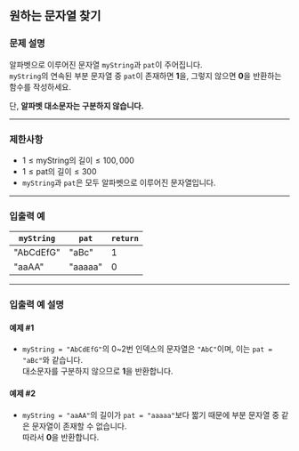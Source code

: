 ## 원하는 문자열 찾기

### 문제 설명
알파벳으로 이루어진 문자열 `myString`과 `pat`이 주어집니다.  
`myString`의 연속된 부분 문자열 중 `pat`이 존재하면 **1**을, 그렇지 않으면 **0**을 반환하는 함수를 작성하세요.

단, **알파벳 대소문자는 구분하지 않습니다.**

---

### 제한사항
- $1 \leq \text{myString의 길이} \leq 100,000$
- $1 \leq \text{pat의 길이} \leq 300$
- `myString`과 `pat`은 모두 알파벳으로 이루어진 문자열입니다.

---

### 입출력 예

| `myString`  | `pat`   | `return` |
|-------------|---------|----------|
| "AbCdEfG"   | "aBc"   | 1        |
| "aaAA"      | "aaaaa" | 0        |

---

### 입출력 예 설명

#### 예제 #1
- `myString = "AbCdEfG"`의 0~2번 인덱스의 문자열은 `"AbC"`이며, 이는 `pat = "aBc"`와 같습니다.  
  대소문자를 구분하지 않으므로 **1**을 반환합니다.

#### 예제 #2
- `myString = "aaAA"`의 길이가 `pat = "aaaaa"`보다 짧기 때문에 부분 문자열 중 같은 문자열이 존재할 수 없습니다.  
  따라서 **0**을 반환합니다.